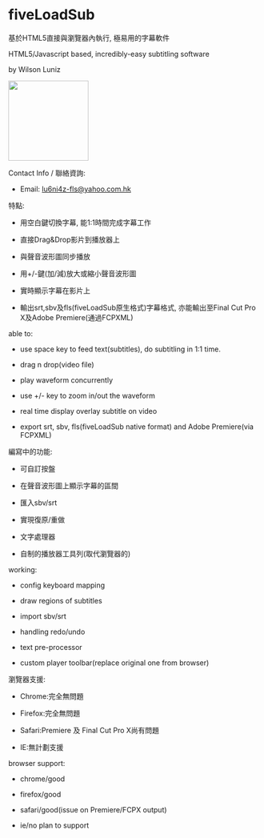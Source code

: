 # fiveLoadSub

基於HTML5直接與瀏覽器內執行, 極易用的字幕軟件

HTML5/Javascript based, incredibly-easy subtitling software

by Wilson Luniz


<a href="https://gogetfunding.com/?p=6646849" target="_blank"><img src="https://wilsonlmh.github.io/fiveLoadSub/img/gogetfunding_.png" height="160"></a>


Contact Info / 聯絡資詢:

 - Email: lu6ni4z-fls@yahoo.com.hk


特點:

  - 用空白鍵切換字幕, 能1:1時間完成字幕工作

  - 直接Drag&Drop影片到播放器上

  - 與聲音波形圖同步播放

  - 用+/-鍵(加/減)放大或縮小聲音波形圖

  - 實時顯示字幕在影片上

  - 輸出srt,sbv及fls(fiveLoadSub原生格式)字幕格式, 亦能輸出至Final Cut Pro X及Adobe Premiere(通過FCPXML)


able to:

  - use space key to feed text(subtitles), do subtitling in 1:1 time.

  - drag n drop(video file)

  - play waveform concurrently

  - use +/- key to zoom in/out the waveform

  - real time display overlay subtitle on video

  - export srt, sbv, fls(fiveLoadSub native format) and Adobe Premiere(via FCPXML)


編寫中的功能:

  - 可自訂按盤

  - 在聲音波形圖上顯示字幕的區間
  
  - 匯入sbv/srt
  
  - 實現復原/重做
  
  - 文字處理器
  
  - 自制的播放器工具列(取代瀏覽器的)
  
working: 

  - config keyboard mapping

  - draw regions of subtitles
  
  - import sbv/srt

  - handling redo/undo

  - text pre-processor
  
  - custom player toolbar(replace original one from browser)
  

瀏覽器支援:

  - Chrome:完全無問題

  - Firefox:完全無問題

  - Safari:Premiere 及 Final Cut Pro X尚有問題

  - IE:無計劃支援


browser support:

  - chrome/good

  - firefox/good

  - safari/good(issue on Premiere/FCPX output)

  - ie/no plan to support
